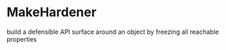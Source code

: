 # MakeHardener
build a defensible API surface around an object by freezing all reachable properties
